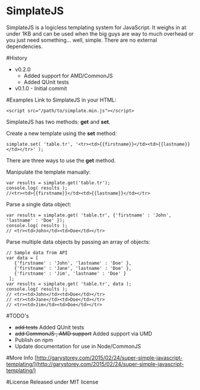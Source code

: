 # SimplateJS
SimplateJS is a logicless templating system for JavaScript.  It weighs in at under 1KB and can be used when the big guys are way to much overhead or you just need something... well, simple. There are no external dependencies.

#History
* v0.2.0 
    * Added support for AMD/CommonJS
    * Added QUnit tests
* v0.1.0 - Initial commit

#Examples
Link to SimplateJS in your HTML:

    <script src="/path/to/simplate.min.js"></script>

SimplateJS has two methods: **get** and **set**.

Create a new template using the **set** method:

    simplate.set( 'table.tr', '<tr><td>{{firstname}}</td><td>{{lastname}}</td></tr>' );

There are three ways to use the **get** method.

Manipulate the template manually:

    var results = simplate.get('table.tr');
    console.log( results );
    //<tr><td>{{firstname}}</td><td>{{lastname}}</td></tr>

Parse a single data object:

    var results = simplate.get( 'table.tr', {'firstname' : 'John', 'lastname' : 'Doe' });
    console.log( results );
    // <tr><td>John</td><td>Doe</td></tr>

Parse multiple data objects by passing an array of objects:

    // Sample data from API
    var data = [
       {'firstname' : 'John', 'lastname' : 'Doe' },
       {'firstname' : 'Jane', 'lastname' : 'Doe' },
       {'firstname' : 'Jim', 'lastname' : 'Doe' }
     ];
    var results = simplate.get( 'table.tr', data );
    console.log( results );
    // <tr><td>John</td><td>Doe</td></tr>
    // <tr><td>Jane</td><td>Doe</td></tr>
    // <tr><td>Jim</td><td>Doe</td></tr>


#TODO's
 * ~~add tests~~ Added QUnit tests
 * ~~add CommonJS , AMD support~~  Added support via UMD 
 * Publish on npm
 * Update documentation for use in Node/CommonJS

#More Info
[http://garystorey.com/2015/02/24/super-simple-javascript-templating/](http://garystorey.com/2015/02/24/super-simple-javascript-templating/)

#License
Released under MIT license
